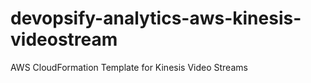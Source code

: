 # devopsify-analytics-aws-kinesis-videostream
AWS CloudFormation Template for Kinesis Video Streams
